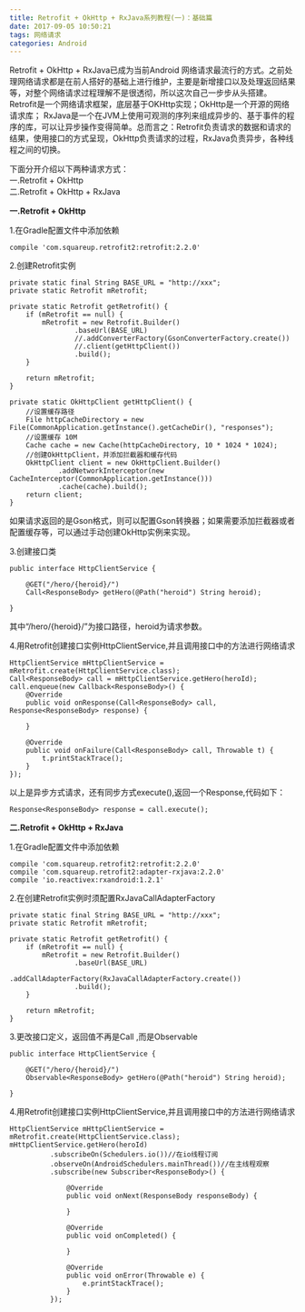 ```yaml
---
title: Retrofit + OkHttp + RxJava系列教程(一)：基础篇
date: 2017-09-05 10:50:21
tags: 网络请求
categories: Android
---
```

Retrofit + OkHttp + RxJava已成为当前Android 网络请求最流行的方式。之前处理网络请求都是在前人搭好的基础上进行维护，主要是新增接口以及处理返回结果等，对整个网络请求过程理解不是很透彻，所以这次自己一步步从头搭建。Retrofit是一个网络请求框架，底层基于OKHttp实现；OkHttp是一个开源的网络请求库； RxJava是一个在JVM上使用可观测的序列来组成异步的、基于事件的程序的库，可以让异步操作变得简单。总而言之：Retrofit负责请求的数据和请求的结果，使用接口的方式呈现，OkHttp负责请求的过程，RxJava负责异步，各种线程之间的切换。
<!-- more -->

下面分开介绍以下两种请求方式：  
一.Retrofit + OkHttp  
二.Retrofit + OkHttp + RxJava

**一.Retrofit + OkHttp**

1.在Gradle配置文件中添加依赖
```
compile 'com.squareup.retrofit2:retrofit:2.2.0'
```

2.创建Retrofit实例
```
private static final String BASE_URL = "http://xxx";
private static Retrofit mRetrofit;

private static Retrofit getRetrofit() {
    if (mRetrofit == null) {
        mRetrofit = new Retrofit.Builder()
                .baseUrl(BASE_URL)
                //.addConverterFactory(GsonConverterFactory.create())
                //.client(getHttpClient())
                .build();
    }

    return mRetrofit;
}

private static OkHttpClient getHttpClient() {
    //设置缓存路径
    File httpCacheDirectory = new File(CommonApplication.getInstance().getCacheDir(), "responses");
    //设置缓存 10M
    Cache cache = new Cache(httpCacheDirectory, 10 * 1024 * 1024);
    //创建OkHttpClient，并添加拦截器和缓存代码
    OkHttpClient client = new OkHttpClient.Builder()
            .addNetworkInterceptor(new CacheInterceptor(CommonApplication.getInstance()))
            .cache(cache).build();
    return client;
}
```
如果请求返回的是Gson格式，则可以配置Gson转换器；如果需要添加拦截器或者配置缓存等，可以通过手动创建OkHttp实例来实现。

3.创建接口类
```
public interface HttpClientService {

    @GET("/hero/{heroid}/")
    Call<ResponseBody> getHero(@Path("heroid") String heroid);

}
```
其中“/hero/{heroid}/”为接口路径，heroid为请求参数。

4.用Retrofit创建接口实例HttpClientService,并且调用接口中的方法进行网络请求
```
HttpClientService mHttpClientService = mRetrofit.create(HttpClientService.class);
Call<ResponseBody> call = mHttpClientService.getHero(heroId);
call.enqueue(new Callback<ResponseBody>() {
    @Override
    public void onResponse(Call<ResponseBody> call, Response<ResponseBody> response) {

    }

    @Override
    public void onFailure(Call<ResponseBody> call, Throwable t) {
        t.printStackTrace();
    }
});
```
以上是异步方式请求，还有同步方式execute(),返回一个Response,代码如下：
```
Response<ResponseBody> response = call.execute();
```

**二.Retrofit + OkHttp + RxJava**

1.在Gradle配置文件中添加依赖
```
compile 'com.squareup.retrofit2:retrofit:2.2.0'
compile 'com.squareup.retrofit2:adapter-rxjava:2.2.0'
compile 'io.reactivex:rxandroid:1.2.1'
```
2.在创建Retrofit实例时须配置RxJavaCallAdapterFactory
```
private static final String BASE_URL = "http://xxx";
private static Retrofit mRetrofit;

private static Retrofit getRetrofit() {
    if (mRetrofit == null) {
        mRetrofit = new Retrofit.Builder()
                .baseUrl(BASE_URL)
                .addCallAdapterFactory(RxJavaCallAdapterFactory.create())
                .build();
    }

    return mRetrofit;
}
```
3.更改接口定义，返回值不再是Call ,而是Observable
```
public interface HttpClientService {

    @GET("/hero/{heroid}/")
    Observable<ResponseBody> getHero(@Path("heroid") String heroid);

}
```
4.用Retrofit创建接口实例HttpClientService,并且调用接口中的方法进行网络请求
```
HttpClientService mHttpClientService = mRetrofit.create(HttpClientService.class);
mHttpClientService.getHero(heroId)
          .subscribeOn(Schedulers.io())//在io线程订阅
          .observeOn(AndroidSchedulers.mainThread())//在主线程观察
          .subscribe(new Subscriber<ResponseBody>() {

              @Override
              public void onNext(ResponseBody responseBody) {

              }

              @Override
              public void onCompleted() {

              }

              @Override
              public void onError(Throwable e) {
                  e.printStackTrace();
              }
          });
```
